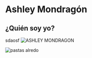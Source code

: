 # Ashley Mondragón
## ¿Quién soy yo?
sdaosf
![ASHLEY MONDRAGON](https://github.com/user-attachments/assets/b047e006-2e77-4750-8287-369495d23cb1)

![pastas alredo](https://github.com/user-attachments/assets/4b9b8de6-5359-42f4-a406-762ac2cf05f1)
